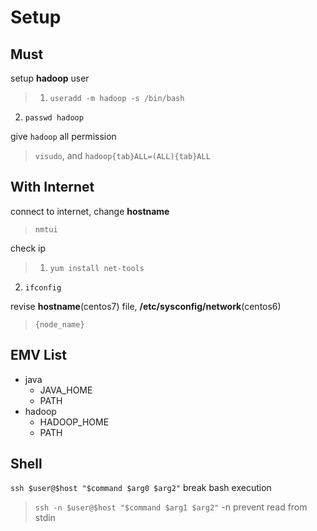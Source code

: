 # Setup

## Must

setup **hadoop** user
> 1. `useradd -m hadoop -s /bin/bash`
2. `passwd hadoop`

give `hadoop` all permission
> `visudo`, and `hadoop{tab}ALL=(ALL){tab}ALL`

## With Internet

connect to internet, change **hostname**
> `nmtui`

check ip
> 1. `yum install net-tools`
2. `ifconfig`

revise **hostname**(centos7) file, **/etc/sysconfig/network**(centos6)
> `{node_name}`

## EMV List

* java
    * JAVA_HOME
    * PATH
* hadoop
    * HADOOP_HOME
    * PATH

## Shell

`ssh $user@$host "$command $arg0 $arg2"` break bash execution

> `ssh -n $user@$host "$command $arg1 $arg2"`
-n prevent read from stdin

